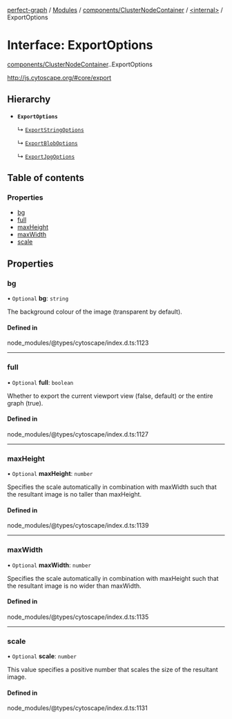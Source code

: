 [perfect-graph](../README.md) / [Modules](../modules.md) / [components/ClusterNodeContainer](../modules/components_ClusterNodeContainer.md) / [<internal\>](../modules/components_ClusterNodeContainer._internal_.md) / ExportOptions

# Interface: ExportOptions

[components/ClusterNodeContainer](../modules/components_ClusterNodeContainer.md).[<internal>](../modules/components_ClusterNodeContainer._internal_.md).ExportOptions

http://js.cytoscape.org/#core/export

## Hierarchy

- **`ExportOptions`**

  ↳ [`ExportStringOptions`](components_ClusterNodeContainer._internal_.ExportStringOptions.md)

  ↳ [`ExportBlobOptions`](components_ClusterNodeContainer._internal_.ExportBlobOptions.md)

  ↳ [`ExportJpgOptions`](components_ClusterNodeContainer._internal_.ExportJpgOptions.md)

## Table of contents

### Properties

- [bg](components_ClusterNodeContainer._internal_.ExportOptions.md#bg)
- [full](components_ClusterNodeContainer._internal_.ExportOptions.md#full)
- [maxHeight](components_ClusterNodeContainer._internal_.ExportOptions.md#maxheight)
- [maxWidth](components_ClusterNodeContainer._internal_.ExportOptions.md#maxwidth)
- [scale](components_ClusterNodeContainer._internal_.ExportOptions.md#scale)

## Properties

### bg

• `Optional` **bg**: `string`

The background colour of the image (transparent by default).

#### Defined in

node_modules/@types/cytoscape/index.d.ts:1123

___

### full

• `Optional` **full**: `boolean`

Whether to export the current viewport view (false, default) or the entire graph (true).

#### Defined in

node_modules/@types/cytoscape/index.d.ts:1127

___

### maxHeight

• `Optional` **maxHeight**: `number`

Specifies the scale automatically in combination with maxWidth such that the resultant image is no taller than maxHeight.

#### Defined in

node_modules/@types/cytoscape/index.d.ts:1139

___

### maxWidth

• `Optional` **maxWidth**: `number`

Specifies the scale automatically in combination with maxHeight such that the resultant image is no wider than maxWidth.

#### Defined in

node_modules/@types/cytoscape/index.d.ts:1135

___

### scale

• `Optional` **scale**: `number`

This value specifies a positive number that scales the size of the resultant image.

#### Defined in

node_modules/@types/cytoscape/index.d.ts:1131
